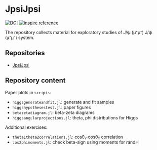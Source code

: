 # JpsiJpsi

[![DOI](https://zenodo.org/badge/DOI/10.5281/zenodo.12583722.svg)](https://doi.org/10.5281/zenodo.12583722)
[![inspire reference](https://img.shields.io/badge/article-JHEP_0424-green)](https://inspirehep.net/literature/1806437)


The repository collects material for exploratory studies of J/ψ (μ⁺μ⁻) J/ψ (μ⁺μ⁻) system.

## Repositories

- [JpsiJpsi](https://github.com/mmikhasenko/JpsiJpsi.jl)

## Repository content

Paper plots in `scripts`:

- `higgsgenerateandfit.jl`: generate and fit samples
- `higgshypothesestest.jl`: paper figures
- `betazetadiagram.jl`: beta-zeta diagrams
- `higgsangularprojections.jl`: theta, phi distributions for Higgs

Additional exercises:

- `theta1theta2correlations.jl`: cosθ₁-cosθ₂ correlation
- `cos2phimoments.jl`: check beta-sign using moments for randH
